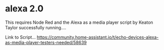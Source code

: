 # alexa 2.0

This requires Node Red and the Alexa as a media player script by Keaton Taylor successfully running....

Link to Script...
https://community.home-assistant.io/t/echo-devices-alexa-as-media-player-testers-needed/58639
